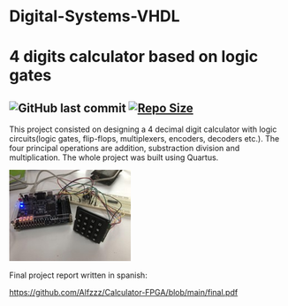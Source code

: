 # Digital-Systems-VHDL

# 4 digits calculator based on logic gates 

![GitHub last commit](https://img.shields.io/github/last-commit/Alfzzz/Digital-Systems-VHDL) [![Repo Size](https://img.shields.io/github/repo-size/Alfzzz/Digital-Systems-VHDL.svg)](https://github.com/langheran/GITMA2022/README.md)
-----------------

This project consisted on designing a 4 decimal digit calculator with logic circuits(logic gates, flip-flops, multiplexers, encoders, decoders etc.). The four principal operations are addition, substraction division and multiplication. The whole project was built using Quartus.  

<img src="Picture1.jpg" data-canonical-src="Pictur1.jpg" />
    
    
Final project report written in spanish:


https://github.com/Alfzzz/Calculator-FPGA/blob/main/final.pdf
